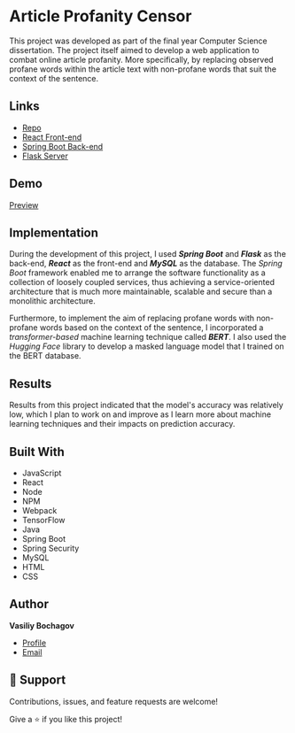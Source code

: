 # Article Profanity Censor

This project was developed as part of the final year Computer Science dissertation. The project itself aimed to develop a web application to combat online article profanity. More specifically, by replacing observed profane words within the article text with non-profane words that suit the context of the sentence. 

## Links

- [Repo](https://github.com/Vasily12/Article-Profanity-Censor "Article-Profanity-Censor Repo")
- [React Front-end](https://github.com/Vasily12/Article-Profanity-Censor/tree/main/Front-end/react-frontend)
- [Spring Boot Back-end](https://github.com/Vasily12/Article-Profanity-Censor/tree/main/Back-end)
- [Flask Server](https://github.com/Vasily12/Article-Profanity-Censor/tree/main/Front-end/flask-server)

## Demo

[Preview](https://user-images.githubusercontent.com/71786193/187454571-a3108c0a-6eab-4458-840b-f5bb204a93b4.mp4)

## Implementation

During the development of this project, I used ***Spring Boot*** and ***Flask*** as the back-end, ***React*** as the front-end and ***MySQL*** as the database. The *Spring Boot* framework enabled me to arrange the software functionality as a collection of loosely coupled services, thus achieving a service-oriented architecture that is much more maintainable, scalable and secure than a monolithic architecture.

Furthermore, to implement the aim of replacing profane words with non-profane words based on the context of the sentence, I incorporated a *transformer-based* machine learning technique called ***BERT***. I also used the *Hugging Face* library to develop a masked language model that I trained on the BERT database.

## Results

Results from this project indicated that the model's accuracy was relatively low, which I plan to work on and improve as I learn more about machine learning techniques and their impacts on prediction accuracy.

## Built With

- JavaScript
- React
- Node
- NPM
- Webpack
- TensorFlow
- Java
- Spring Boot
- Spring Security
- MySQL
- HTML
- CSS

## Author

**Vasiliy Bochagov**

- [Profile](https://github.com/Vasily12 "Vasiliy Bochagov")
- [Email](mailto:vasiliy.bochagov@gmail.com?subject=Hi "Hi!")

## 🤝 Support

Contributions, issues, and feature requests are welcome!

Give a ⭐️ if you like this project!
